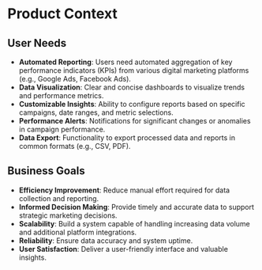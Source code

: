 # Product Context

## User Needs

- **Automated Reporting**: Users need automated aggregation of key performance indicators (KPIs) from various digital marketing platforms (e.g., Google Ads, Facebook Ads).
- **Data Visualization**: Clear and concise dashboards to visualize trends and performance metrics.
- **Customizable Insights**: Ability to configure reports based on specific campaigns, date ranges, and metric selections.
- **Performance Alerts**: Notifications for significant changes or anomalies in campaign performance.
- **Data Export**: Functionality to export processed data and reports in common formats (e.g., CSV, PDF).

## Business Goals

- **Efficiency Improvement**: Reduce manual effort required for data collection and reporting.
- **Informed Decision Making**: Provide timely and accurate data to support strategic marketing decisions.
- **Scalability**: Build a system capable of handling increasing data volume and additional platform integrations.
- **Reliability**: Ensure data accuracy and system uptime.
- **User Satisfaction**: Deliver a user-friendly interface and valuable insights.
